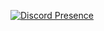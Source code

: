 


[![Discord Presence](https://lanyard-profile-readme.vercel.app/api/678289162033692687?theme=dark&bg=809ecf&animated=true&hideDiscrim=true&borderRadius=30px&idleMessage=Hola%20soy%20Koba%20)](https://discord.com/users/678289162033692687)
